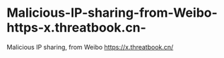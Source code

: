 # Malicious-IP-sharing-from-Weibo-https-x.threatbook.cn-
Malicious IP sharing, from Weibo https://x.threatbook.cn/
